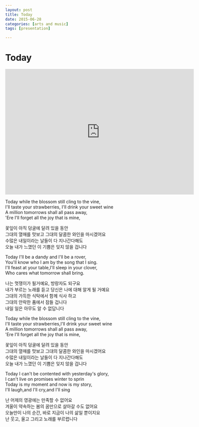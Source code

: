 ```yaml
---
layout: post
title: Today
date: 2015-06-28
categories: [arts and music]
tags: [presentation]

---
```



# Today

<iframe width="600" height="400" src="https://www.youtube.com/embed/0AtuEIdncKM" frameborder="0" allowfullscreen></iframe>


Today while the blossom still cling to the vine,  
I'll taste your strawberries, I'll drink your sweet wine  
A million tomorrows shall all pass away,  
'Ere I'll forget all the joy that is mine,
 
꽃잎이 아직 덩굴에 달려 있을 동안  
그대의 열매를 맛보고 그대의 달콤한 와인을 마시겠어요  
수많은 내일이라는 날들이 다 지나간다해도  
오늘 내가 느꼈던 이 기쁨은 잊지 않을 겁니다  
 
Today I'll be a dandy and I'll be a rover,  
You'll know who I am by the song that I sing.  
I'll feast at your table,I'll sleep in your clover,  
Who cares what tomorrow shall bring.
  
나는 멋쟁이가 될거예요, 방랑자도 되구요  
내가 부르는 노래를 듣고 당신은 나에 대해 알게 될 거예요  
그대의 가득한 식탁에서 함께 식사 하고  
그대의 안락한 품에서 잠들 겁니다  
내일 일은 아무도 알 수 없답니다
 
Today while the blossom still cling to the vine,  
I'll taste your strawberries,I'll drink your sweet wine  
A million tomorrows shall all pass away,  
'Ere I'll forget all the joy that is mine,  

꽃잎이 아직 덩굴에 달려 있을 동안  
그대의 열매를 맛보고 그대의 달콤한 와인을 마시겠어요  
수많은 내일이라는 날들이 다 지나간다해도  
오늘 내가 느꼈던 이 기쁨은 잊지 않을 겁니다  
 
Today I can't be contented with yesterday's glory,  
I can't live on promises winter to sprin  
Today is my moment and now is my story,  
I'll laugh,and I'll cry,and I'll sing
  
난 어제의 영광에는 만족할 수 없어요  
겨울이 약속하는 봄의 꿈만으로 살아갈 수도 없어요  
오늘만이 나의 순간, 바로 지금이 나의 삶일 뿐이지요  
난 웃고, 울고 그리고 노래를 부르렵니다
